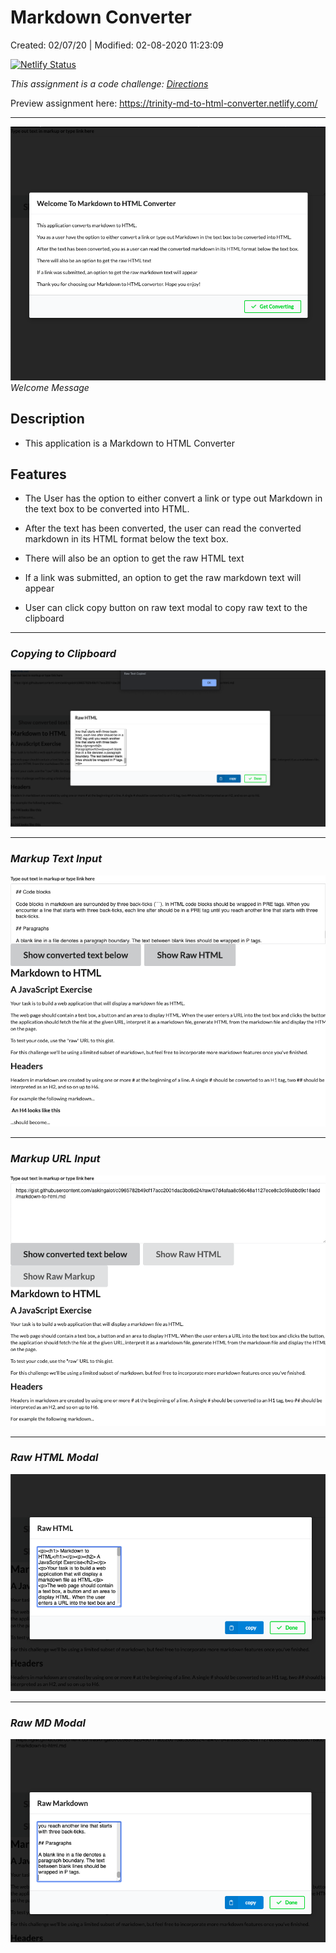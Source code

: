 # Markdown Converter

Created: 02/07/20 | Modified: 02-08-2020 11:23:09

[![Netlify Status](https://api.netlify.com/api/v1/badges/192ee738-9381-4ff8-ac44-340e50bc218a/deploy-status)](https://app.netlify.com/sites/trinity-md-to-html-converter/deploys)

*This assignment is a code challenge: [Directions](directions.md)*

Preview assignment here: https://trinity-md-to-html-converter.netlify.com/
***

![](welcome-message.png)
*Welcome Message*



## Description
- This application is a Markdown to HTML Converter

## Features
- The User has the option to either convert a link or type out Markdown in the text box to be converted into HTML.

- After the text has been converted, the user can read the converted markdown in its HTML format below the text box.

- There will also be an option to get the raw HTML text

- If a link was submitted, an option to get the raw markdown text will appear

- User can click copy button on raw text modal to copy raw text to the clipboard
***
### *Copying to Clipboard*
![](clipboard.png)


*** 
### *Markup Text Input*
![](markup-text-input.png)


***
### *Markup URL Input*
![](markup-url-input.png)

***
### *Raw HTML Modal*
![](rawhtml.png)

***
### *Raw MD Modal*
![](rawmd.png)